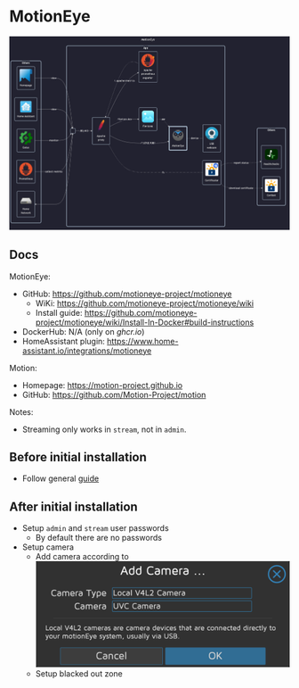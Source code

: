 # MotionEye

![diagram](../../docs/diagrams/out/apps/motioneye.png)

## Docs

MotionEye:

- GitHub: <https://github.com/motioneye-project/motioneye>
    - WiKi: <https://github.com/motioneye-project/motioneye/wiki>
    - Install guide: <https://github.com/motioneye-project/motioneye/wiki/Install-In-Docker#build-instructions>
- DockerHub: N/A (only on _ghcr.io_)
- HomeAssistant plugin: <https://www.home-assistant.io/integrations/motioneye>

Motion:

- Homepage: <https://motion-project.github.io>
- GitHub: <https://github.com/Motion-Project/motion>

Notes:

- Streaming only works in `stream`, not in `admin`.

## Before initial installation

- Follow general [guide](../../docs/Checklist%20for%20new%20docker-apps.md)

## After initial installation

- Setup `admin` and `stream` user passwords
    - By default there are no passwords
- Setup camera
    - Add camera according to ![](./Add%20camera.png)
    - Setup blacked out zone

